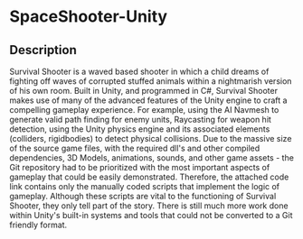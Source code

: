 # SpaceShooter-Unity

## Description

Survival Shooter is a waved based shooter in which a child dreams of fighting off waves of corrupted stuffed animals within a nightmarish version of his own room. Built in Unity, and programmed in C#, Survival Shooter makes use of many of the advanced features of the Unity engine to craft a compelling gameplay experience. For example, using the AI Navmesh to generate valid path finding for enemy units, Raycasting for weapon hit detection, using the Unity physics engine and its associated elements (colliders, rigidbodies) to detect physical collisions. Due to the massive size of the source game files, with the required dll's and other compiled dependencies, 3D Models, animations, sounds, and other game assets - the Git repository had to be prioritized with the most important aspects of gameplay that could be easily demonstrated. Therefore, the attached code link contains only the manually coded scripts that implement the logic of gameplay. Although these scripts are vital to the functioning of Survival Shooter, they only tell part of the story. There is still much more work done within Unity's built-in systems and tools that could not be converted to a Git friendly format.
